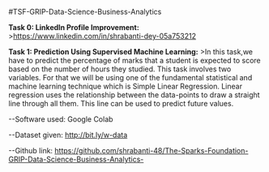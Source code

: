 #TSF-GRIP-Data-Science-Business-Analytics

**Task 0: LinkedIn Profile Improvement:**
         >https://www.linkedin.com/in/shrabanti-dey-05a753212
         
**Task 1: Prediction Using Supervised Machine Learning:**
         >In this task,we have to predict the percentage of marks that a student is expected to score based on the number of hours they studied.
          This task involves two variables.
          For that we will be using one of the fundamental statistical and machine learning technique which is Simple Linear Regression.
          Linear regression uses the relationship between the data-points to draw a straight line through all them.
          This line can be used to predict future values.
          
--Software used: Google Colab

--Dataset given: http://bit.ly/w-data

--Github link: https://github.com/shrabanti-48/The-Sparks-Foundation-GRIP-Data-Science-Business-Analytics-
